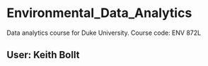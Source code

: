 # Environmental_Data_Analytics
Data analytics course for Duke University. Course code: ENV 872L

## User: Keith Bollt
